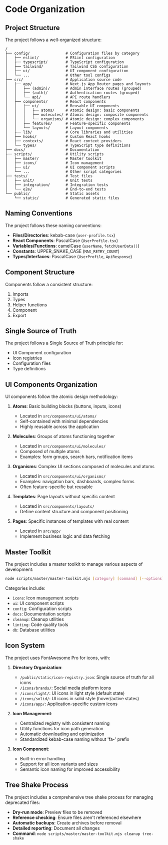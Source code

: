 # Code Organization

## Project Structure

The project follows a well-organized structure:

```
/
├── config/                # Configuration files by category
│   ├── eslint/            # ESLint configuration
│   ├── typescript/        # TypeScript configuration
│   ├── tailwind/          # Tailwind CSS configuration
│   ├── ui/                # UI component configuration
│   └── ...                # Other tool configs
├── src/                   # Application source code
│   ├── app/               # Next.js App Router pages and layouts
│   │   ├── (admin)/       # Admin interface routes (grouped)
│   │   ├── (auth)/        # Authentication routes (grouped)
│   │   └── api/           # API route handlers
│   ├── components/        # React components
│   │   ├── ui/            # Reusable UI components
│   │   │   ├── atoms/     # Atomic design: basic components
│   │   │   ├── molecules/ # Atomic design: composite components
│   │   │   └── organisms/ # Atomic design: complex components
│   │   ├── features/      # Feature-specific components
│   │   └── layouts/       # Layout components
│   ├── lib/               # Core libraries and utilities
│   ├── hooks/             # Custom React hooks
│   ├── contexts/          # React context providers
│   └── types/             # TypeScript type definitions
├── docs/                  # Documentation
├── scripts/               # Utility scripts
│   ├── master/            # Master toolkit
│   ├── icons/             # Icon management
│   ├── ui/                # UI component scripts
│   └── ...                # Other script categories
├── tests/                 # Test files
│   ├── unit/              # Unit tests
│   ├── integration/       # Integration tests
│   └── e2e/               # End-to-end tests
└── public/                # Static assets
    └── static/            # Generated static files
```

## Naming Conventions

The project follows these naming conventions:

- **Files/Directories**: kebab-case (`user-profile.tsx`)
- **React Components**: PascalCase (`UserProfile.tsx`)
- **Variables/Functions**: camelCase (`userName`, `fetchUserData()`)
- **Constants**: UPPER_SNAKE_CASE (`MAX_RETRY_COUNT`)
- **Types/Interfaces**: PascalCase (`UserProfile`, `ApiResponse`)

## Component Structure

Components follow a consistent structure:
1. Imports
2. Types
3. Helper functions
4. Component
5. Export

## Single Source of Truth

The project follows a Single Source of Truth principle for:
- UI Component configuration
- Icon registries
- Configuration files
- Type definitions

## UI Components Organization

UI components follow the atomic design methodology:

1. **Atoms**: Basic building blocks (buttons, inputs, icons)
   - Located in `src/components/ui/atoms/`
   - Self-contained with minimal dependencies
   - Highly reusable across the application

2. **Molecules**: Groups of atoms functioning together
   - Located in `src/components/ui/molecules/`
   - Composed of multiple atoms
   - Examples: form groups, search bars, notification items

3. **Organisms**: Complex UI sections composed of molecules and atoms
   - Located in `src/components/ui/organisms/`
   - Examples: navigation bars, dashboards, complex forms
   - Often feature-specific but reusable

4. **Templates**: Page layouts without specific content
   - Located in `src/components/layouts/`
   - Define content structure and component positioning

5. **Pages**: Specific instances of templates with real content
   - Located in `src/app/`
   - Implement business logic and data fetching

## Master Toolkit

The project includes a master toolkit to manage various aspects of development:

```bash
node scripts/master/master-toolkit.mjs [category] [command] [--options]
```

Categories include:
- `icons`: Icon management scripts
- `ui`: UI component scripts
- `config`: Configuration scripts
- `docs`: Documentation scripts
- `cleanup`: Cleanup utilities
- `linting`: Code quality tools
- `db`: Database utilities

## Icon System

The project uses FontAwesome Pro for icons, with:

1. **Directory Organization**:
   - `/public/static/icon-registry.json`: Single source of truth for all icons
   - `/icons/brands/`: Social media platform icons
   - `/icons/light/`: UI icons in light style (default state)
   - `/icons/solid/`: UI icons in solid style (hover/active states)
   - `/icons/app/`: Application-specific custom icons

2. **Icon Management**:
   - Centralized registry with consistent naming
   - Utility functions for icon path generation
   - Automatic downloading and optimization
   - Standardized kebab-case naming without 'fa-' prefix

3. **Icon Component**:
   - Built-in error handling
   - Support for all icon variants and sizes
   - Semantic icon naming for improved accessibility

## Tree Shake Process

The project includes a comprehensive tree shake process for managing deprecated files:

- **Dry-run mode**: Preview files to be removed
- **Reference checking**: Ensure files aren't referenced elsewhere
- **Automatic backups**: Create archives before removal
- **Detailed reporting**: Document all changes
- **Command**: `node scripts/master/master-toolkit.mjs cleanup tree-shake` 